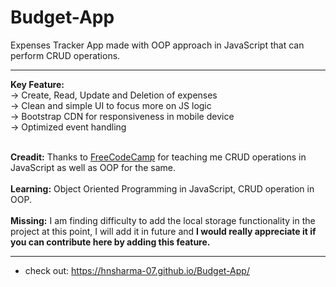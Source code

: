 # Budget-App
Expenses Tracker App made with OOP approach in JavaScript that can perform CRUD operations.

<hr>
<b>Key Feature:</b></br>
-> Create, Read, Update and Deletion of expenses </br>
-> Clean and simple UI to focus more on JS logic </br>
-> Bootstrap CDN for responsiveness in mobile device </br>
-> Optimized event handling </br>
</br>

**Creadit:** Thanks to <a href="https://www.freecodecamp.org/">FreeCodeCamp</a> for teaching me CRUD operations in JavaScript as well as OOP for the same.</br>
</br>
**Learning:** Object Oriented Programming in JavaScript, CRUD operation in OOP. </br>
</br>
**Missing:** I am finding difficulty to add the local storage functionality in the project at this point, I will add it in future and <b>I would really appreciate it if you can contribute here by adding this feature.</b>
<hr>

- check out: https://hnsharma-07.github.io/Budget-App/
